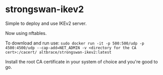 # strongswan-ikev2
Simple to deploy and use IKEv2 server.

Now using nftables.

To download and run use: `sudo docker run -it -p 500:500/udp -p 4500:4500/udp --cap-add=NET_ADMIN -v <directory for the CA cert>:/cacert/ altbrace/strongswan-ikev2:latest`

Install the root CA certificate in your system of choice and you're good to go.
